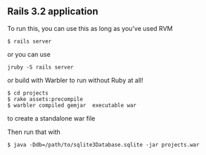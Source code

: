 Rails 3.2 application
-----------------

To run this, you can use this as long as you've used RVM

```
$ rails server
```

or you can use

```
jruby -S rails server
```


or build with Warbler to run without Ruby at all!

```
$ cd projects
$ rake assets:precompile
$ warbler compiled gemjar  executable war
```

to create a standalone war file

Then run that with

```
$ java -Ddb=/path/to/sqlite3Database.sqlite -jar projects.war
```
